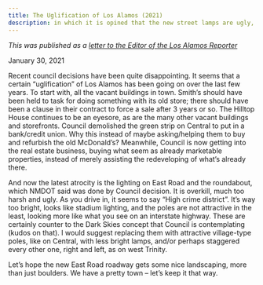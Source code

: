 ```yaml
---
title: The Uglification of Los Alamos (2021)
description: in which it is opined that the new street lamps are ugly, unlike the old ones from 2014
---
```


*This was published as a [letter to the Editor of the Los Alamos Reporter](https://losalamosreporter.com/2021/01/30/the-uglification-of-los-alamos/)*

January 30, 2021

Recent council decisions have been quite disappointing.  It seems that a certain “uglification” of Los Alamos has been going on over the last few years.  To start with, all the vacant buildings in town.  Smith’s should have been held to task for doing something with its old store; there should have been a clause in their contract to force a sale after 3 years or so.  The Hilltop House continues to be an eyesore, as are the many other vacant buildings and storefronts.  Council demolished the green strip on Central to put in a bank/credit union.  Why this instead of maybe asking/helping them to buy and refurbish the old McDonald’s?  Meanwhile, Council is now getting into the real estate business, buying what seem as already marketable properties, instead of merely assisting the redeveloping of what’s already there.

 And now the latest atrocity is the lighting on East Road and the roundabout, which NMDOT said was done by Council decision.  It is overkill, much too harsh and ugly.  As you drive in, it seems to say “High crime district”.  It’s way too bright, looks like stadium lighting, and the poles are not attractive in the least, looking more like what you see on an interstate highway. These are certainly counter to the Dark Skies concept that Council is contemplating (kudos on that).  I would suggest replacing them with attractive village-type poles, like on Central, with less bright lamps, and/or perhaps staggered every other one, right and left, as on west Trinity.

Let’s hope the new East Road roadway gets some nice landscaping, more than just boulders.  We have a pretty town – let’s keep it that way.
